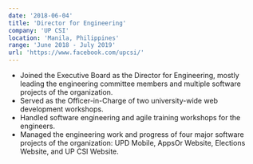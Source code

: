 ```yaml
---
date: '2018-06-04'
title: 'Director for Engineering'
company: 'UP CSI'
location: 'Manila, Philippines'
range: 'June 2018 - July 2019'
url: 'https://www.facebook.com/upcsi/'
---
```


- Joined the Executive Board as the Director for Engineering, mostly leading the engineering committee members and multiple software projects of the organization.
- Served as the Officer-in-Charge of two university-wide web development workshops.
- Handled software engineering and agile training workshops for the engineers.
- Managed the engineering work and progress of four major software projects of the organization: UPD Mobile, AppsOr Website, Elections Website, and UP CSI Website.
